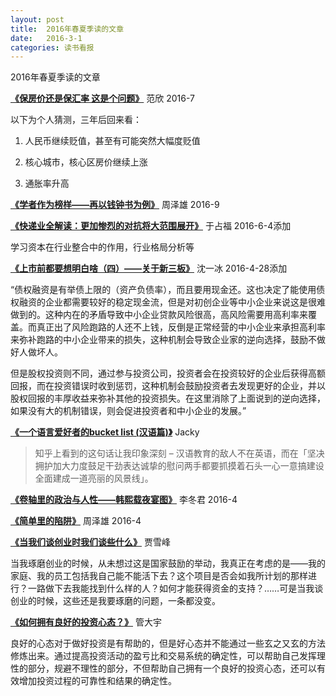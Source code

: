 ```yaml
---
layout: post
title:  2016年春夏季读的文章
date:   2016-3-1
categories: 读书看报
---
```

2016年春夏季读的文章

**[《保房价还是保汇率 这是个问题》](http://www.eeo.com.cn/2016/0722/289824.shtml)**  范欣 2016-7

以下为个人猜测，三年后回来看：

1. 人民币继续贬值，甚至有可能突然大幅度贬值

2. 核心城市，核心区房价继续上涨

3. 通胀率升高

<!--more-->

**[《学者作为榜样——再以钱钟书为例》](http://www.eeo.com.cn/2016/0905/291683.shtml)**  周泽雄  2016-9

**[《快递业全解读：更加惨烈的对抗将大范围展开》](http://www.eeo.com.cn/2016/0604/288013.shtml)**  于占福  2016-6-4添加

学习资本在行业整合中的作用，行业格局分析等

**[《上市前都要想明白啥（四）——关于新三板》](https://zhuanlan.zhihu.com/p/19967863)**  沈一冰  2016-4-28添加

“债权融资是有举债上限的（资产负债率），而且要用现金还。这也决定了能使用债权融资的企业都需要较好的稳定现金流，但是对初创企业等中小企业来说这是很难做到的。这种内在的矛盾导致中小企业贷款风险很高，高风险需要用高利率来覆盖。而真正出了风险跑路的人还不上钱，反倒是正常经营的中小企业来承担高利率来弥补跑路的中小企业带来的损失，这种机制会导致企业家的逆向选择，鼓励不做好人做坏人。

但是股权投资则不同，通过参与投资公司，投资者会在投资较好的企业后获得高额回报，而在投资错误时收到惩罚，这种机制会鼓励投资者去发现更好的企业，并以股权回报的丰厚收益来弥补其他的投资损失。在这里消除了上面说到的逆向选择，如果没有大的机制错误，则会促进投资者和中小企业的发展。”

**[《一个语言爱好者的bucket list (汉语篇)》](https://www.jianshu.com/p/33a61ff3aa8d)**    Jacky

>知乎上看到的这句话让我印象深刻 – 汉语教育的敌人不在英语，而在「坚决拥护加大力度鼓足干劲表达诚挚的慰问两手都要抓摸着石头一心一意搞建设全面建成一道亮丽的风景线」。


**[《卷轴里的政治与人性——韩熙载夜宴图》](http://www.eeo.com.cn/2016/0430/285661.shtml)**  李冬君 2016-4

**[《简单里的陷阱》](http://www.eeo.com.cn/2016/0406/284772.shtml)**  周泽雄 2016-4

**[《当我们谈创业时我们谈些什么》](http://www.eeo.com.cn/2016/0313/284169.shtml)**    贾雪峰

当我琢磨创业的时候，从未想过这是国家鼓励的举动，我真正在考虑的是——我的家庭、我的员工包括我自己能不能活下去？这个项目是否会如我所计划的那样进行？一路做下去我能找到什么样的人？如何才能获得资金的支持？……可是当我谈创业的时候，这些还是我要琢磨的问题，一条都没变。

**[《如何拥有良好的投资心态？》](http://www.eeo.com.cn/2016/0227/283461.shtml)**    管大宇

良好的心态对于做好投资是有帮助的，但是好心态并不能通过一些玄之又玄的方法修炼出来。通过提高投资活动的盈亏比和交易系统的确定性，可以帮助自己发挥理性的部分，规避不理性的部分，不但帮助自己拥有一个良好的投资心态，还可以有效增加投资过程的可靠性和结果的确定性。
